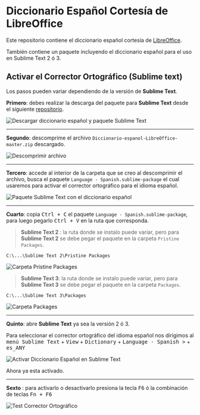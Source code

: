 # Diccionario Español Cortesía de LibreOffice

Este repositorio contiene el diccionario español cortesía de [LibreOffice](https://github.com/LibreOffice/dictionaries/tree/master/es).

También contiene un paquete incluyendo el diccionario español para el uso en Sublime Text 2 ó 3.

## Activar el Corrector Ortográfico (Sublime text)

Los pasos pueden variar dependiendo de la versión de **Sublime Text**.

**Primero**: debes realizar la descarga del paquete para **Sublime Text** desde el siguiente [repositorio](https://github.com/01luisrene/Diccionario-espanol-LibreOffice).

![Descargar diccionario español y paquete Sublime Text](http://01luisrene.com/assets/images/posts/sublime_text-corrector_ortografico/descargar_diccionario_y_paquete.png)

***

**Segundo**: descomprime el archivo `Diccionario-espanol-LibreOffice-master.zip` descargado.

![Descomprimir archivo](http://01luisrene.com/assets/images/posts/sublime_text-corrector_ortografico/descomprimir.png)

***

**Tercero**: accede al interior de la carpeta que se creo al descomprimir el archivo, busca el paquete `Language - Spanish.sublime-package` el cual usaremos para activar el corrector ortográfico para el idioma español.

![Paquete Sublime Text con el diccionario español](http://01luisrene.com/assets/images/posts/sublime_text-corrector_ortografico/paquete_diccionario_es.png)

***

**Cuarto**: copia <kbd>Ctrl + C</kbd>  el paquete `Language - Spanish.sublime-package`, para luego pegarlo <kbd>Ctrl + V</kbd> en la ruta que corresponda.

> **Sublime Text 2** : la ruta donde se instalo puede variar, pero para **Sublime Text 2** se debe pegar el paquete en la carpeta `Pristine Packages`.


```
C:\...\Sublime Text 2\Pristine Packages
```

![Carpeta Pristine Packages](http://01luisrene.com/assets/images/posts/sublime_text-corrector_ortografico/carpeta_pristine_packages.png)

> **Sublime Text 3**: la ruta donde se instalo puede variar, pero para **Sublime Text 3** se debe pegar el paquete en la carpeta `Packages`.

```
C:\...\Sublime Text 3\Packages
```

![Carpeta Packages](http://01luisrene.com/assets/images/posts/sublime_text-corrector_ortografico/carpeta_packages.png)

***

**Quinto**: abre **Sublime Text** ya sea la versión 2 ó 3.

Para seleccionar el corrector ortográfico del idioma español nos dirigimos al <kbd>menú Sublime Text</kbd> + <kbd>View</kbd> + <kbd>Dictionary</kbd> + <kbd>Language - Spanish ></kbd> + <kbd>es_ANY</kbd>

![Activar Diccionario Español en Sublime Text](http://01luisrene.com/assets/images/posts/sublime_text-corrector_ortografico/activar_diccionario_es.png)

Ahora ya esta activado.

***

**Sexto** : para activarlo o desactivarlo presiona la tecla <kbd>F6</kbd> ó la combinación de teclas <kbd>Fn + F6</kbd>

![Test Corrector Ortográfico](http://01luisrene.com/assets/images/posts/sublime_text-corrector_ortografico/test.png)
